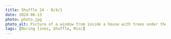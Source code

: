 ```yaml
---
title: Shuffle 24 - 8/4/1
date: 2024-06-13
photo: photo.jpg
photo_alt: Picture of a window from inside a house with trees under the golden hour outside
tags: [Boring lines, Shuffle, Misc]
---
```

